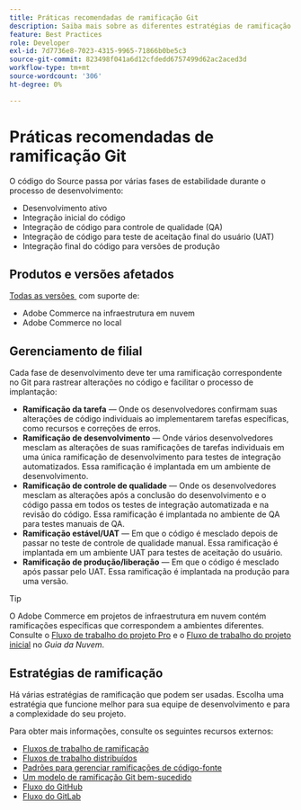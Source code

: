 ```yaml
---
title: Práticas recomendadas de ramificação Git
description: Saiba mais sobre as diferentes estratégias de ramificação para o gerenciamento de código-fonte.
feature: Best Practices
role: Developer
exl-id: 7d7736e8-7023-4315-9965-71866b0be5c3
source-git-commit: 823498f041a6d12cfdedd6757499d62ac2aced3d
workflow-type: tm+mt
source-wordcount: '306'
ht-degree: 0%

---
```


# Práticas recomendadas de ramificação Git

O código do Source passa por várias fases de estabilidade durante o processo de desenvolvimento:

- Desenvolvimento ativo
- Integração inicial do código
- Integração de código para controle de qualidade (QA)
- Integração de código para teste de aceitação final do usuário (UAT)
- Integração final do código para versões de produção

## Produtos e versões afetados

[Todas as versões &#x200B;](../../../release/versions.md) com suporte de:

- Adobe Commerce na infraestrutura em nuvem
- Adobe Commerce no local

## Gerenciamento de filial

Cada fase de desenvolvimento deve ter uma ramificação correspondente no Git para rastrear alterações no código e facilitar o processo de implantação:

- **Ramificação da tarefa** — Onde os desenvolvedores confirmam suas alterações de código individuais ao implementarem tarefas específicas, como recursos e correções de erros.
- **Ramificação de desenvolvimento** — Onde vários desenvolvedores mesclam as alterações de suas ramificações de tarefas individuais em uma única ramificação de desenvolvimento para testes de integração automatizados. Essa ramificação é implantada em um ambiente de desenvolvimento.
- **Ramificação de controle de qualidade** — Onde os desenvolvedores mesclam as alterações após a conclusão do desenvolvimento e o código passa em todos os testes de integração automatizada e na revisão do código. Essa ramificação é implantada no ambiente de QA para testes manuais de QA.
- **Ramificação estável/UAT** — Em que o código é mesclado depois de passar no teste de controle de qualidade manual. Essa ramificação é implantada em um ambiente UAT para testes de aceitação do usuário.
- **Ramificação de produção/liberação** — Em que o código é mesclado após passar pelo UAT. Essa ramificação é implantada na produção para uma versão.

>[!TIP]
>
>O Adobe Commerce em projetos de infraestrutura em nuvem contém ramificações específicas que correspondem a ambientes diferentes. Consulte o [Fluxo de trabalho do projeto Pro](https://experienceleague.adobe.com/docs/commerce-cloud-service/user-guide/architecture/pro-develop-deploy-workflow.html?lang=pt-BR) e o [Fluxo de trabalho do projeto inicial](https://experienceleague.adobe.com/docs/commerce-cloud-service/user-guide/architecture/starter-develop-deploy-workflow.html?lang=pt-BR) no _Guia da Nuvem_.

## Estratégias de ramificação

Há várias estratégias de ramificação que podem ser usadas. Escolha uma estratégia que funcione melhor para sua equipe de desenvolvimento e para a complexidade do seu projeto.

Para obter mais informações, consulte os seguintes recursos externos:

- [Fluxos de trabalho de ramificação](https://git-scm.com/book/en/v2/Git-Branching-Branching-Workflows)
- [Fluxos de trabalho distribuídos](https://git-scm.com/book/en/v2/Distributed-Git-Distributed-Workflows)
- [Padrões para gerenciar ramificações de código-fonte](https://martinfowler.com/articles/branching-patterns.html)
- [Um modelo de ramificação Git bem-sucedido](https://nvie.com/posts/a-successful-git-branching-model/)
- [Fluxo do GitHub](https://docs.github.com/en/get-started/quickstart/github-flow)
- [Fluxo do GitLab](https://about.gitlab.com/blog/2023/07/27/gitlab-flow-duo/)

